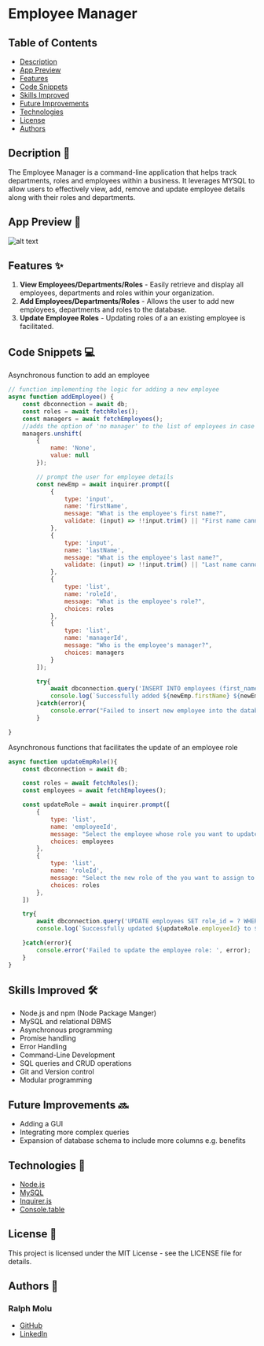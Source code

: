 # Employee Manager

## Table of Contents
- [Description](#description-)
- [App Preview](#app-preview-)
- [Features](#features-)
- [Code Snippets](#code-snippets-)
- [Skills Improved](#skills-improved-️)
- [Future Improvements](#future-improvements-️)
- [Technologies](#technologies-️)
- [License](#license-)
- [Authors](#authors-️)

## Decription 📖
The Employee Manager is a command-line application that helps track departments, roles and employees within a business. It leverages MYSQL to allow users to effectively view, add, remove and update employee details along with their roles and departments.

## App Preview 👀
![alt text](<demo/employee manager demo.gif>)

## Features ✨
1. **View Employees/Departments/Roles** - Easily retrieve and display all employees, departments and roles within your organization.
2. **Add Employees/Departments/Roles** - Allows the user to add new employees, departments and roles to the database.
3. **Update Employee Roles** - Updating roles of a an existing employee is facilitated.

## Code Snippets 💻

Asynchronous function to add an employee 

```javascript
// function implementing the logic for adding a new employee
async function addEmployee() {
    const dbconnection = await db;
    const roles = await fetchRoles(); 
    const managers = await fetchEmployees();
    //adds the option of 'no manager' to the list of employees in case the employee has no managers
    managers.unshift(
        {
            name: 'None',
            value: null
        });

        // prompt the user for employee details
        const newEmp = await inquirer.prompt([
            {
                type: 'input',
                name: 'firstName',
                message: "What is the employee's first name?",
                validate: (input) => !!input.trim() || "First name cannot be empty!"
            },
            {
                type: 'input',
                name: 'lastName',
                message: "What is the employee's last name?",
                validate: (input) => !!input.trim() || "Last name cannot be empty!"
            },
            {
                type: 'list',
                name: 'roleId',
                message: "What is the employee's role?",
                choices: roles
            },
            {
                type: 'list',
                name: 'managerId',
                message: "Who is the employee's manager?",
                choices: managers
            }
        ]);

        try{
            await dbconnection.query('INSERT INTO employees (first_name, last_name, role_id, manager_id) VALUES (?,?,?,?)', [newEmp.firstName, newEmp.lastName, newEmp.roleId, newEmp.managerId]);
            console.log(`Successfully added ${newEmp.firstName} ${newEmp.lastName} into the database`);
        }catch(error){
            console.error("Failed to insert new employee into the database: ", error);
        }

}
```

Asynchronous functions that facilitates the update of an employee role
```javascript
async function updateEmpRole(){
    const dbconnection = await db;

    const roles = await fetchRoles();
    const employees = await fetchEmployees();

    const updateRole = await inquirer.prompt([
        {
            type: 'list',
            name: 'employeeId',
            message: "Select the employee whose role you want to update: ",
            choices: employees
        },
        {
            type: 'list',
            name: 'roleId',
            message: "Select the new role of the you want to assign to the employee: ",
            choices: roles
        },
    ])

    try{
        await dbconnection.query('UPDATE employees SET role_id = ? WHERE id = ?', [updateRole.roleId,updateRole.employeeId]);
        console.log(`Successfully updated ${updateRole.employeeId} to ${updateRole.roleId}!`)

    }catch(error){
        console.error('Failed to update the employee role: ', error);
    }
}
```

## Skills Improved 🛠️
- Node.js and npm (Node Package Manger)
- MySQL and relational DBMS
- Asynchronous programming
- Promise handling
- Error Handling
- Command-Line Development
- SQL queries and CRUD operations
- Git and Version control
- Modular programming

## Future Improvements 🔜
- Adding a GUI
- Integrating more complex queries
- Expansion of database schema to include more columns e.g. benefits

## Technologies 🔧
* [Node.js](https://nodejs.org/en)
* [MySQL](https://www.mysql.com/)
* [Inquirer.js](https://www.npmjs.com/package/inquirer)
* [Console.table](https://www.npmjs.com/package/console.table)

## License 📄
This project is licensed under the MIT License - see the LICENSE file for details.

## Authors 👤
### Ralph Molu
- [GitHub](https://github.com/ralphmolu)
- [LinkedIn](https://www.linkedin.com/in/ralph-molu)